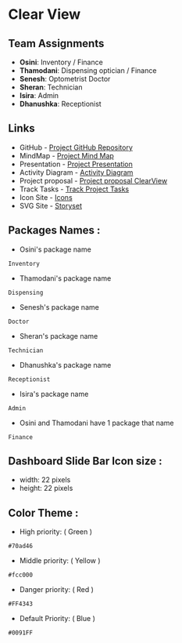 # Clear View

## Team Assignments

- **Osini**: Inventory / Finance
- **Thamodani**: Dispensing optician / Finance
- **Senesh**: Optometrist Doctor  
- **Sheran**: Technician
- **Isira**: Admin
- **Dhanushka**: Receptionist

## Links

- GitHub - [Project GitHub Repository](https://github.com/SeneshCode/ClearView)
- MindMap - [Project Mind Map](https://mm.tt/app/map/3457483889?t=ZOqZKnLtl9)
- Presentation - [Project Presentation](https://1drv.ms/p/c/66e090791e03c55b/EYpLuax2UmhPtJynK-NfDrwBPyFsAGkT1rT4Odi6qvwKIA?e=AsEtzi)
- Activity Diagram - [Activity Diagram](https://online.visual-paradigm.com/share.jsp?id=333237333433342d35)
- Project proposal - [Project proposal ClearView](https://1drv.ms/w/s!AlZVGvNYSWtljn1A8Oclivr3FLpL?e=zLqrSM)
- Track Tasks - [Track Project Tasks](https://docs.google.com/spreadsheets/d/16YhA8w9VYWCigiyo6h95EXaUB0WBxx84EmUaNq9X16A/edit?gid=1919180471#gid=1919180471)
- Icon Site - [Icons](https://icons8.com/icons/set/icons)
- SVG Site - [Storyset](https://storyset.com/)


## Packages Names : 
  - Osini's package name 
```
Inventory 
```
  - Thamodani's package name 
```
Dispensing
```
  - Senesh's package name   
```
Doctor
```
  - Sheran's package name   
```
Technician
```
  - Dhanushka's package name   
```
Receptionist
```
  - Isira's package name
```
Admin
```
  - Osini and Thamodani have 1 package that name  
```
Finance
```

## Dashboard Slide Bar Icon size : 
  - width: 22 pixels
  - height: 22 pixels

## Color Theme : 
  - High priority: ( Green ) 
```
#70ad46
```

  - Middle priority: ( Yellow )
```
#fcc000
```

  - Danger priority: ( Red )
```
#FF4343
```

  - Default Priority: ( Blue ) 
```
#0091FF
```

